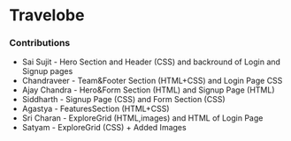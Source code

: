 # Travelobe

### Contributions
- Sai Sujit - Hero Section and Header (CSS) and  backround of Login and Signup pages
- Chandraveer - Team&Footer Section (HTML+CSS) and Login Page CSS
- Ajay Chandra - Hero&Form Section (HTML) and Signup Page (HTML)
- Siddharth - Signup Page (CSS) and Form Section (CSS)
- Agastya - FeaturesSection (HTML+CSS)
- Sri Charan - ExploreGrid (HTML,images) and HTML of Login Page
- Satyam - ExploreGrid (CSS) + Added Images
